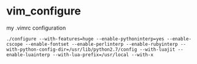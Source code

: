 # vim_configure
my .vimrc  configuration


```shell
./configure --with-features=huge --enable-pythoninterp=yes --enable-cscope --enable-fontset --enable-perlinterp --enable-rubyinterp --with-python-config-dir=/usr/lib/python2.7/config --with-luajit --enable-luainterp --with-lua-prefix=/usr/local --with-x
```
